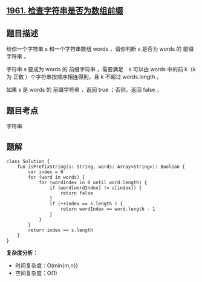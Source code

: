 ## [1961. 检查字符串是否为数组前缀](https://leetcode.cn/problems/check-if-string-is-a-prefix-of-array/description/)

## 题目描述

给你一个字符串 s 和一个字符串数组 words ，请你判断 s 是否为 words 的 前缀字符串 。

字符串 s 要成为 words 的 前缀字符串 ，需要满足：s 可以由 words 中的前 k（k 为 正数 ）个字符串按顺序相连得到，且 k 不超过 words.length 。

如果 s 是 words 的 前缀字符串 ，返回 true ；否则，返回 false 。

## 题目考点

字符串

## 题解
 
```
class Solution {
    fun isPrefixString(s: String, words: Array<String>): Boolean {
        var index = 0
        for (word in words) {
            for (wordIndex in 0 until word.length) {
                if (word[wordIndex] != s[index]) {
                    return false
                } 
                if (++index == s.length ) {
                    return wordIndex == word.length - 1
                }
            }
        }
        return index == s.length
    }
}
```

**复杂度分析：**

- 时间复杂度：O(min{m,n})
- 空间复杂度：O(1) 

